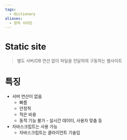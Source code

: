 ```yaml
---
tags:
  - dictionary
aliases:
  - 정적 사이트
---
```

# Static site
> 별도 서버/DB 연산 없이 파일을 전달하여 구동하는 웹사이트
# 특징
- 서버 연산이 없음
	- 빠름
	- 안정적
	- 적은 비용
	- 동적 기능 불가 - 실시간 데이터, 사용자 맞춤 등
- 자바스크립트는 사용 가능
	- 자바스크립트는 클라이언트 기술임